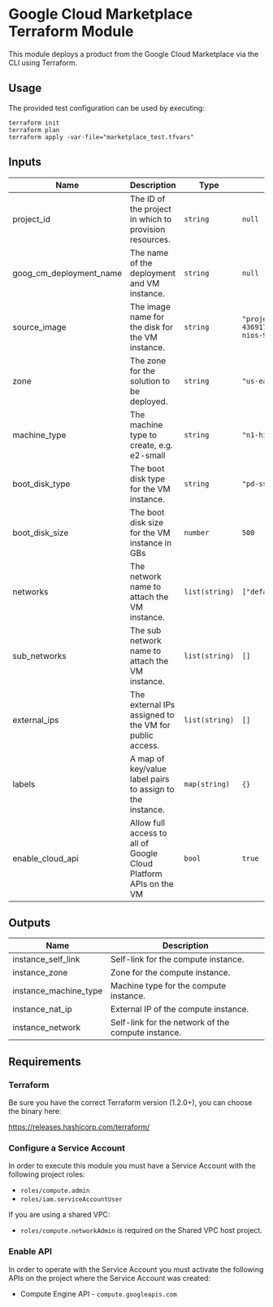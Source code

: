 # Google Cloud Marketplace Terraform Module

This module deploys a product from the Google Cloud Marketplace via the CLI using Terraform.

## Usage
The provided test configuration can be used by executing:

```
terraform init
terraform plan 
terraform apply -var-file="marketplace_test.tfvars"
```

## Inputs
| Name | Description | Type | Default | Required |
|------|-------------|------|---------|----------|
| project_id | The ID of the project in which to provision resources. | `string` | `null` | yes |
| goog_cm_deployment_name | The name of the deployment and VM instance. | `string` | `null` | yes |
| source_image | The image name for the disk for the VM instance. | `string` | `"projects/infoblox-public-436917/global/images/infoblox-nios-906-53318-byol"` | yes |
| zone | The zone for the solution to be deployed. | `string` | `"us-east1-b"` | no |
| machine_type | The machine type to create, e.g. e2-small | `string` | `"n1-highmem-8"` | no |
| boot_disk_type | The boot disk type for the VM instance. | `string` | `"pd-ssd"` | no |
| boot_disk_size | The boot disk size for the VM instance in GBs | `number` | `500` | no |
| networks | The network name to attach the VM instance. | `list(string)` | `["default"]` | no |
| sub_networks | The sub network name to attach the VM instance. | `list(string)` | `[]` | no |
| external_ips | The external IPs assigned to the VM for public access. | `list(string)` | `[]` | no |
| labels | A map of key/value label pairs to assign to the instance. | `map(string)` | `{}` | no |
| enable_cloud_api | Allow full access to all of Google Cloud Platform APIs on the VM | `bool` | `true` | no |

## Outputs

| Name | Description |
|------|-------------|
| instance_self_link | Self-link for the compute instance. |
| instance_zone | Zone for the compute instance. |
| instance_machine_type | Machine type for the compute instance. |
| instance_nat_ip | External IP of the compute instance. |
| instance_network | Self-link for the network of the compute instance. |

## Requirements
### Terraform

Be sure you have the correct Terraform version (1.2.0+), you can choose the binary here:

https://releases.hashicorp.com/terraform/

### Configure a Service Account
In order to execute this module you must have a Service Account with the following project roles:

- `roles/compute.admin`
- `roles/iam.serviceAccountUser`

If you are using a shared VPC:

- `roles/compute.networkAdmin` is required on the Shared VPC host project.

### Enable API
In order to operate with the Service Account you must activate the following APIs on the project where the Service Account was created:

- Compute Engine API - `compute.googleapis.com`
